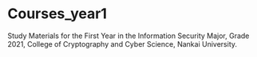 # Courses_year1

Study Materials for the First Year in the Information Security Major, Grade 2021, College of Cryptography and Cyber Science, Nankai University.
